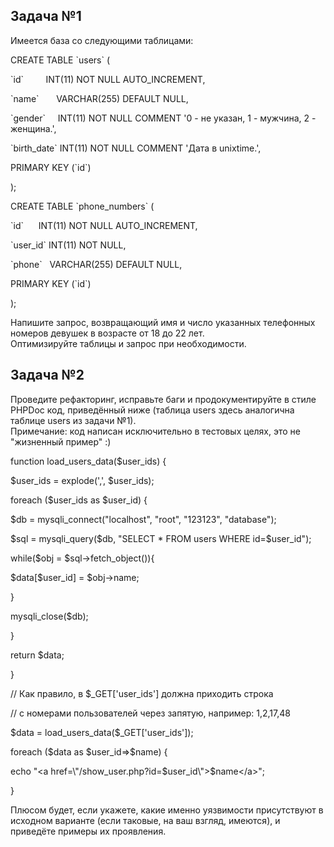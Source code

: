 ## Задача №1

Имеется база со следующими таблицами:

CREATE TABLE \`users\` (

\`id\`         INT(11) NOT NULL AUTO_INCREMENT,

\`name\`       VARCHAR(255) DEFAULT NULL,

\`gender\`     INT(11) NOT NULL COMMENT \'0 - не указан, 1 -
мужчина, 2 - женщина.\',

\`birth_date\` INT(11) NOT NULL COMMENT \'Дата в unixtime.\',

PRIMARY KEY (\`id\`)

);

CREATE TABLE \`phone_numbers\` (

\`id\`      INT(11) NOT NULL AUTO_INCREMENT,

\`user_id\` INT(11) NOT NULL,

\`phone\`   VARCHAR(255) DEFAULT NULL,

PRIMARY KEY (\`id\`)

);

Напишите запрос, возвращающий имя и число указанных телефонных номеров
девушек в возрасте от 18 до 22 лет.\
Оптимизируйте таблицы и запрос при необходимости.

## Задача №2

Проведите рефакторинг, исправьте баги и продокументируйте в стиле PHPDoc
код, приведённый ниже (таблица users здесь аналогична таблице users из
задачи №1).\
Примечание: код написан исключительно в тестовых целях, это не
\"жизненный пример\" :)

function load_users_data(\$user_ids) {

\$user_ids = explode(\',\', \$user_ids);

foreach (\$user_ids as \$user_id) {

\$db = mysqli_connect(\"localhost\", \"root\", \"123123\",
\"database\");

\$sql = mysqli_query(\$db, \"SELECT \* FROM users WHERE
id=\$user_id\");

while(\$obj = \$sql-\>fetch_object()){

\$data\[\$user_id\] = \$obj-\>name;

}

mysqli_close(\$db);

}

return \$data;

}

// Как правило, в \$\_GET\[\'user_ids\'\] должна приходить строка

// с номерами пользователей через запятую, например: 1,2,17,48

\$data = load_users_data(\$\_GET\[\'user_ids\'\]);

foreach (\$data as \$user_id=\>\$name) {

echo \"\<a href=\\\"/show_user.php?id=\$user_id\\\"\>\$name\</a\>\";

}

Плюсом будет, если укажете, какие именно уязвимости присутствуют в
исходном варианте (если таковые, на ваш взгляд, имеются), и приведёте
примеры их проявления.
